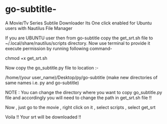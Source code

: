 # go-subtitle-
A Movie/Tv Series Subtile Downloader
Its One click enabled for Ubuntu users with Nautilus File Manager

If you are UBUNTU user then from go-subtitle copy the get_srt.sh file to 
~/.local/share/nautilus/scripts  directory.
Now use terminal to provide it execute permission by running following command-

chmod +x get_srt.sh

Now copy the go_subtitle.py file to location :-

/home/(your user_name)/Desktop/py/go-subtitle 
(make new directories of same names i.e. py and go-subtitle)

NOTE : You can change the directory where you want to copy go_subtitle.py file and accordingly you will need to change the path in get_srt.sh file !!


Now , just go to the movie , right click on it , select scripts , select get_srt

Voila !! Your srt will be downloaded !!
 
